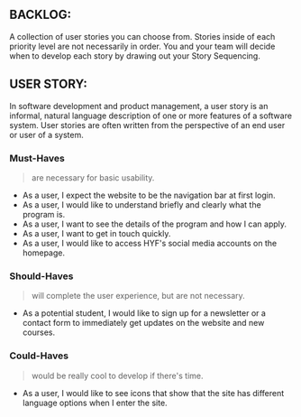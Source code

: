 ## BACKLOG:

A collection of user stories you can choose from. Stories inside of each priority level are not necessarily in order. You and your team will decide when to develop each story by drawing out your Story Sequencing.

## USER STORY:

In software development and product management, a user story is an informal, natural language description of one or more features of a software system. User stories are often written from the perspective of an end user or user of a system.

### Must-Haves

> are necessary for basic usability.

* As a user, I expect the website to be the navigation bar at first login.
* As a user, I would like to understand briefly and clearly what the program is.
* As a user, I want to see the details of the program and how I can apply.
* As a user, I want to get in touch quickly.
* As a user, I would like to access HYF's social media accounts on the homepage.

### Should-Haves

> will complete the user experience, but are not necessary.

* As a potential student, I would like to sign up for a newsletter or a contact form to immediately get updates on the website and new courses.
  
### Could-Haves

> would be really cool to develop if there's time.

* As a user, I would like to see icons that show that the site has different language options when I enter the site.
  
